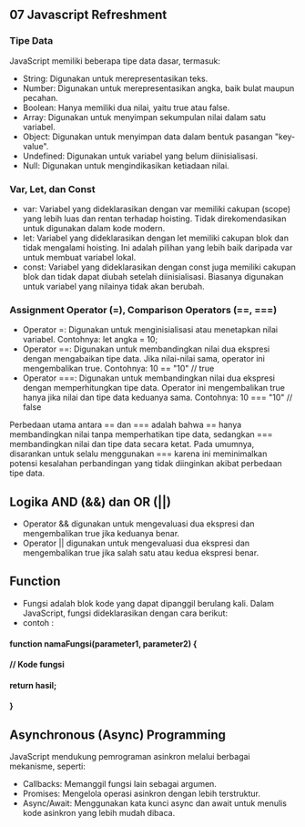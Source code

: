 ## 07 Javascript Refreshment

### Tipe Data

JavaScript memiliki beberapa tipe data dasar, termasuk:

-   String: Digunakan untuk merepresentasikan teks.
-   Number: Digunakan untuk merepresentasikan angka, baik bulat maupun pecahan.
-   Boolean: Hanya memiliki dua nilai, yaitu true atau false.
-   Array: Digunakan untuk menyimpan sekumpulan nilai dalam satu variabel.
-   Object: Digunakan untuk menyimpan data dalam bentuk pasangan "key-value".
-   Undefined: Digunakan untuk variabel yang belum diinisialisasi.
-   Null: Digunakan untuk mengindikasikan ketiadaan nilai.

### Var, Let, dan Const

-   var: Variabel yang dideklarasikan dengan var memiliki cakupan (scope) yang lebih luas dan rentan terhadap hoisting. Tidak direkomendasikan untuk digunakan dalam kode modern.
-   let: Variabel yang dideklarasikan dengan let memiliki cakupan blok dan tidak mengalami hoisting. Ini adalah pilihan yang lebih baik daripada var untuk membuat variabel lokal.
-   const: Variabel yang dideklarasikan dengan const juga memiliki cakupan blok dan tidak dapat diubah setelah diinisialisasi. Biasanya digunakan untuk variabel yang nilainya tidak akan berubah.

### Assignment Operator (=), Comparison Operators (==, ===)

-   Operator =: Digunakan untuk menginisialisasi atau menetapkan nilai variabel. Contohnya: let angka = 10;
-   Operator ==: Digunakan untuk membandingkan nilai dua ekspresi dengan mengabaikan tipe data. Jika nilai-nilai sama, operator ini mengembalikan true. Contohnya: 10 == "10" // true
-   Operator ===: Digunakan untuk membandingkan nilai dua ekspresi dengan memperhitungkan tipe data. Operator ini mengembalikan true hanya jika nilai dan tipe data keduanya sama. Contohnya: 10 === "10" // false

Perbedaan utama antara == dan === adalah bahwa == hanya membandingkan nilai tanpa memperhatikan tipe data, sedangkan === membandingkan nilai dan tipe data secara ketat. Pada umumnya, disarankan untuk selalu menggunakan === karena ini meminimalkan potensi kesalahan perbandingan yang tidak diinginkan akibat perbedaan tipe data.

## Logika AND (&&) dan OR (||)

-   Operator && digunakan untuk mengevaluasi dua ekspresi dan mengembalikan true jika keduanya benar.
-   Operator || digunakan untuk mengevaluasi dua ekspresi dan mengembalikan true jika salah satu atau kedua ekspresi benar.

## Function

-   Fungsi adalah blok kode yang dapat dipanggil berulang kali. Dalam JavaScript, fungsi dideklarasikan dengan cara berikut:
-   contoh :

#### function namaFungsi(parameter1, parameter2) {

#### // Kode fungsi

#### return hasil;

#### }

## Asynchronous (Async) Programming

JavaScript mendukung pemrograman asinkron melalui berbagai mekanisme, seperti:

-   Callbacks: Memanggil fungsi lain sebagai argumen.
-   Promises: Mengelola operasi asinkron dengan lebih terstruktur.
-   Async/Await: Menggunakan kata kunci async dan await untuk menulis kode asinkron yang lebih mudah dibaca.
